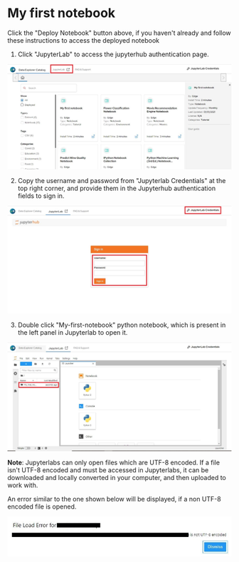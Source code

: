 
# My first notebook

<p>Click the "Deploy Notebook" button above, if you haven't already and follow these instructions to access the deployed notebook</p>

1. Click "JupyterLab" to access the jupyterhub authentication page.

![jupyterhub](_images/jupyterhub-4.JPG)


2. Copy the username and password from "Jupyterlab Credentials" at the top right corner, and provide them in the Jupyterhub authentication fields to sign in.

![loginpage](_images/login-3.JPG)


3. Double click "My-first-notebook" python notebook, which is present in the left panel in Jupyterlab to open it.

![notebook](_images/lab-3.JPG)

**Note**: Jupyterlabs can only open files which are UTF-8 encoded. If a file isn't UTF-8 encoded and must be accessed in Jupyterlabs, it can be downloaded and locally converted in your computer, and then uploaded to work with.

An error similar to the one shown below will be displayed, if a non UTF-8 encoded file is opened.

![](_images/utf-8.JPG)


